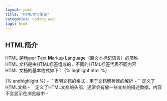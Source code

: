 ```yaml
---
layout: post
title: "HTML学习笔记"
categories: coding web
tags: html
---
```


HTML简介
-------
HTML 是**H**yper **T**ext **M**arkup **L**anguage（超文本标记语言）的简称 <br>
HTML 文档是由HTML标签组成的，不同的HTML标签代表不同内容 <br>
HTML 文档的基本格式如下：
{% highlight html %}
<!DOCTYPE html>
<html>
  <head>
    <!-- 这里是头部 -->
    <title>Title</title>
  </head>
  <body>
    <!-- 这里是内容 -->
  </body>
</html>
{% endhighlight %}
- `<!DOCKTYPE>` 表明文档的格式，用于文档解析器的解析
- `<html>` 定义了HTML文档
- `<head>` 定义了HTML文档的头部，通常会有放一些文档的描述数据，内容不会显示在浏览器中
- `<title>` 定义了HTML文档的标题，这个部分可能会显示在浏览器的标签栏部分
- `<body>` 定义了HTML文档的的主体部分，这里的内容将显示在浏览器页面中

HTML标签
--------
HTML标签是HTML的基本组成，格式如下：
{% highlight html %}
<tagname attribute="value">content</tagname>
{% endhighlight %}
- HTML标签支持嵌套格式
- HTML标签名称是大小写不敏感的，即`<tag>`和`<TAG>`有同样的作用，但是通常我们使用小写
- HTML标签由起始标签`<tagname>`和结束标签`</tagname>`组成，虽然有的浏览器即使不写结束标签也能解析HTML文档，但是不推荐这么做
- HTML标签具有属性标识`attribute="value"`，以键值对的形式出现
####基础

####属性

####标题

####段落

####格式

####引用

####代码

####注释

####链接

####图像

####表格

####列表

####iframe

####头元素

##### <script>

##### <link>

##### <meta>

####块和内链

####实体

####符号

XHTML
-----


